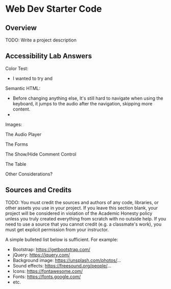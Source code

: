 # Web Dev Starter Code

## Overview

TODO: Write a project description

## Accessibility Lab Answers

Color Test:
- I wanted to try and 

Semantic HTML:
- Before changing anything else, It's still hard to navigate when using the keyboard, it jumps to the audio after the navigation, skipping more content.
- 

Images:

The Audio Player

The Forms

The Show/Hide Comment Control

The Table

Other Considerations?


## Sources and Credits

TODO: You must credit the sources and authors of any code, libraries, or other
assets you use in your project. If you leave this section blank, your project
will be considered in violation of the Academic Honesty policy unless you truly
created everything from scratch with no outside help. If you need to use a
source that you cannot credit (e.g. a classmate's work), you must get explicit
permission from your instructor.

A simple bulleted list below is sufficient. For example:

- Bootstrap: https://getbootstrap.com/
- jQuery: https://jquery.com/
- Background image: https://unsplash.com/photos/...
- Sound effects: https://freesound.org/people/...
- Icons: https://fontawesome.com/
- Fonts: https://fonts.google.com/
- etc.
